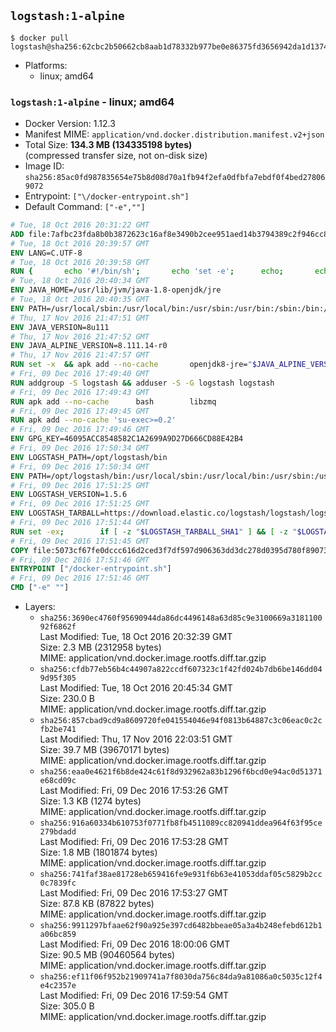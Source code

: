 ## `logstash:1-alpine`

```console
$ docker pull logstash@sha256:62cbc2b50662cb8aab1d78332b977be0e86375fd3656942da1d137409ce99405
```

-	Platforms:
	-	linux; amd64

### `logstash:1-alpine` - linux; amd64

-	Docker Version: 1.12.3
-	Manifest MIME: `application/vnd.docker.distribution.manifest.v2+json`
-	Total Size: **134.3 MB (134335198 bytes)**  
	(compressed transfer size, not on-disk size)
-	Image ID: `sha256:85ac0fd987835654e75b8d08d70a1fb94f2efa0dfbfa7ebdf0f4bed278069072`
-	Entrypoint: `["\/docker-entrypoint.sh"]`
-	Default Command: `["-e",""]`

```dockerfile
# Tue, 18 Oct 2016 20:31:22 GMT
ADD file:7afbc23fda8b0b3872623c16af8e3490b2cee951aed14b3794389c2f946cc8c7 in / 
# Tue, 18 Oct 2016 20:39:57 GMT
ENV LANG=C.UTF-8
# Tue, 18 Oct 2016 20:39:58 GMT
RUN { 		echo '#!/bin/sh'; 		echo 'set -e'; 		echo; 		echo 'dirname "$(dirname "$(readlink -f "$(which javac || which java)")")"'; 	} > /usr/local/bin/docker-java-home 	&& chmod +x /usr/local/bin/docker-java-home
# Tue, 18 Oct 2016 20:40:34 GMT
ENV JAVA_HOME=/usr/lib/jvm/java-1.8-openjdk/jre
# Tue, 18 Oct 2016 20:40:35 GMT
ENV PATH=/usr/local/sbin:/usr/local/bin:/usr/sbin:/usr/bin:/sbin:/bin:/usr/lib/jvm/java-1.8-openjdk/jre/bin:/usr/lib/jvm/java-1.8-openjdk/bin
# Thu, 17 Nov 2016 21:47:51 GMT
ENV JAVA_VERSION=8u111
# Thu, 17 Nov 2016 21:47:52 GMT
ENV JAVA_ALPINE_VERSION=8.111.14-r0
# Thu, 17 Nov 2016 21:47:57 GMT
RUN set -x 	&& apk add --no-cache 		openjdk8-jre="$JAVA_ALPINE_VERSION" 	&& [ "$JAVA_HOME" = "$(docker-java-home)" ]
# Fri, 09 Dec 2016 17:49:40 GMT
RUN addgroup -S logstash && adduser -S -G logstash logstash
# Fri, 09 Dec 2016 17:49:43 GMT
RUN apk add --no-cache 		bash 		libzmq
# Fri, 09 Dec 2016 17:49:45 GMT
RUN apk add --no-cache 'su-exec>=0.2'
# Fri, 09 Dec 2016 17:49:46 GMT
ENV GPG_KEY=46095ACC8548582C1A2699A9D27D666CD88E42B4
# Fri, 09 Dec 2016 17:50:34 GMT
ENV LOGSTASH_PATH=/opt/logstash/bin
# Fri, 09 Dec 2016 17:50:34 GMT
ENV PATH=/opt/logstash/bin:/usr/local/sbin:/usr/local/bin:/usr/sbin:/usr/bin:/sbin:/bin:/usr/lib/jvm/java-1.8-openjdk/jre/bin:/usr/lib/jvm/java-1.8-openjdk/bin
# Fri, 09 Dec 2016 17:51:25 GMT
ENV LOGSTASH_VERSION=1.5.6
# Fri, 09 Dec 2016 17:51:25 GMT
ENV LOGSTASH_TARBALL=https://download.elastic.co/logstash/logstash/logstash-1.5.6.tar.gz LOGSTASH_TARBALL_ASC= LOGSTASH_TARBALL_SHA1=f3e4342f496e0d7e709de231daf624eb1fd80873
# Fri, 09 Dec 2016 17:51:44 GMT
RUN set -ex; 		if [ -z "$LOGSTASH_TARBALL_SHA1" ] && [ -z "$LOGSTASH_TARBALL_ASC" ]; then 		echo >&2 'error: have neither a SHA1 _or_ a signature file -- cannot verify download!'; 		exit 1; 	fi; 		apk add --no-cache --virtual .fetch-deps 		ca-certificates 		gnupg 		openssl 		tar 	; 		wget -O logstash.tar.gz "$LOGSTASH_TARBALL"; 		if [ "$LOGSTASH_TARBALL_SHA1" ]; then 		echo "$LOGSTASH_TARBALL_SHA1 *logstash.tar.gz" | sha1sum -c -; 	fi; 		if [ "$LOGSTASH_TARBALL_ASC" ]; then 		wget -O logstash.tar.gz.asc "$LOGSTASH_TARBALL_ASC"; 		export GNUPGHOME="$(mktemp -d)"; 		gpg --keyserver ha.pool.sks-keyservers.net --recv-keys "$GPG_KEY"; 		gpg --batch --verify logstash.tar.gz.asc logstash.tar.gz; 		rm -r "$GNUPGHOME" logstash.tar.gz.asc; 	fi; 		dir="$(dirname "$LOGSTASH_PATH")"; 		mkdir -p "$dir"; 	tar -xf logstash.tar.gz --strip-components=1 -C "$dir"; 	rm logstash.tar.gz; 		apk del .fetch-deps; 		export LS_SETTINGS_DIR="$dir/config"; 	if [ -f "$LS_SETTINGS_DIR/log4j2.properties" ]; then 		cp "$LS_SETTINGS_DIR/log4j2.properties" "$LS_SETTINGS_DIR/log4j2.properties.dist"; 		truncate -s 0 "$LS_SETTINGS_DIR/log4j2.properties"; 	fi; 		for userDir in 		"$dir/config" 		"$dir/data" 	; do 		if [ -d "$userDir" ]; then 			chown -R logstash:logstash "$userDir"; 		fi; 	done; 		logstash --version
# Fri, 09 Dec 2016 17:51:45 GMT
COPY file:5073cf67fe0dccc616d2ced3f7df597d906363dd3dc278d0395d780f89073ce8 in / 
# Fri, 09 Dec 2016 17:51:46 GMT
ENTRYPOINT ["/docker-entrypoint.sh"]
# Fri, 09 Dec 2016 17:51:46 GMT
CMD ["-e" ""]
```

-	Layers:
	-	`sha256:3690ec4760f95690944da86dc4496148a63d85c9e3100669a318110092f6862f`  
		Last Modified: Tue, 18 Oct 2016 20:32:39 GMT  
		Size: 2.3 MB (2312958 bytes)  
		MIME: application/vnd.docker.image.rootfs.diff.tar.gzip
	-	`sha256:cfdb77eb56b4c44907a822ccdf607323c1f42fd024b7db6be146dd049d95f305`  
		Last Modified: Tue, 18 Oct 2016 20:45:34 GMT  
		Size: 230.0 B  
		MIME: application/vnd.docker.image.rootfs.diff.tar.gzip
	-	`sha256:857cbad9cd9a8609720fe041554046e94f0813b64887c3c06eac0c2cfb2be741`  
		Last Modified: Thu, 17 Nov 2016 22:03:51 GMT  
		Size: 39.7 MB (39670171 bytes)  
		MIME: application/vnd.docker.image.rootfs.diff.tar.gzip
	-	`sha256:eaa0e4621f6b8de424c61f8d932962a83b1296f6bcd0e94ac0d51371e68cd09c`  
		Last Modified: Fri, 09 Dec 2016 17:53:26 GMT  
		Size: 1.3 KB (1274 bytes)  
		MIME: application/vnd.docker.image.rootfs.diff.tar.gzip
	-	`sha256:916a60334b610753f0771fb8fb4511089cc820941ddea964f63f95ce279bdadd`  
		Last Modified: Fri, 09 Dec 2016 17:53:28 GMT  
		Size: 1.8 MB (1801874 bytes)  
		MIME: application/vnd.docker.image.rootfs.diff.tar.gzip
	-	`sha256:741faf38ae81728eb659416fe9e931f6b63e41053ddaf05c5829b2cc0c7839fc`  
		Last Modified: Fri, 09 Dec 2016 17:53:27 GMT  
		Size: 87.8 KB (87822 bytes)  
		MIME: application/vnd.docker.image.rootfs.diff.tar.gzip
	-	`sha256:9911297bfaae62f90a925e397cd6482bbeae05a3a4b248efebd612b1a06bc859`  
		Last Modified: Fri, 09 Dec 2016 18:00:06 GMT  
		Size: 90.5 MB (90460564 bytes)  
		MIME: application/vnd.docker.image.rootfs.diff.tar.gzip
	-	`sha256:ef11f06f952b21909741a7f8030da756c84da9a81086a0c5035c12f4e4c2357e`  
		Last Modified: Fri, 09 Dec 2016 17:59:54 GMT  
		Size: 305.0 B  
		MIME: application/vnd.docker.image.rootfs.diff.tar.gzip
